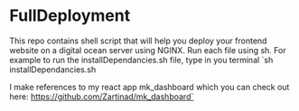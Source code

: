 # FullDeployment
This repo contains shell script that will help you deploy your frontend website on a digital ocean server using NGINX.
Run each file using sh. For example to run the installDependancies.sh file, type in you terminal `sh installDependancies.sh

I make references to my react app mk_dashboard which you can check out here: https://github.com/Zartinad/mk_dashboard`
